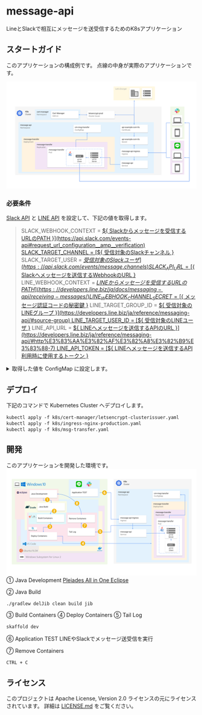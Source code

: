 # message-api

LineとSlackで相互にメッセージを送受信するためのK8sアプリケーション

## スタートガイド

このアプリケーションの構成例です。
点線の中身が実際のアプリケーションです。

![](doc/svg/deployment.svg)

### 必要条件

[Slack API](https://api.slack.com/) と [LINE API](https://developers.line.biz/ja/docs/messaging-api/)
を設定して、下記の値を取得します。

>SLACK_WEBHOOK_CONTEXT = [${ Slackからメッセージを受信するURLのPATH }](https://api.slack.com/events-api#request_url_configuration__amp__verification)
>SLACK_TARGET_CHANNEL = [${ 受信対象のSlackチャンネル }](https://api.slack.com/events/message.channels)
>SLACK_TARGET_USER = [${ 受信対象のSlackユーザ }](https://api.slack.com/events/message.channels)
>SLACK_API_URL = [${ Slackへメッセージを送信するWebhookのURL }](https://api.slack.com/messaging/webhooks#create_a_webhook)
>LINE_WEBHOOK_CONTEXT = [${ LINEからメッセージを受信するURLのPATH }](https://developers.line.biz/ja/docs/messaging-api/receiving-messages/)
>LINE_WEBHOOK_CHANNEL_SECRET = [${ メッセージ認証コードの秘密鍵 }](https://developers.line.biz/ja/glossary/#channel-secret)
>LINE_TARGET_GROUP_ID = [${ 受信対象のLINEグループ }](https://developers.line.biz/ja/reference/messaging-api/#source-group)
>LINE_TARGET_USER_ID = [${ 受信対象のLINEユーザ }](https://developers.line.biz/ja/reference/messaging-api/#source-group)
>LINE_API_URL = [${ LINEへメッセージを送信するAPIのURL }](https://developers.line.biz/ja/reference/messaging-api/#http%E3%83%AA%E3%82%AF%E3%82%A8%E3%82%B9%E3%83%88-7)
>LINE_API_TOKEN = [${ LINEへメッセージを送信するAPI利用時に使用するトークン }](https://developers.line.biz/ja/glossary/#channel-access-token)

<details><summary>取得した値を ConfigMap に設定します。</summary><div>

```yaml:k8s/msg-transfer.yaml
---
apiVersion: v1
kind: ConfigMap
metadata:
  namespace: message-api
  name: cm-msg-transfer
  labels:
    app: message-transfer
data: ### Setting for your environment
  SLACK_WEBHOOK_CONTEXT = ${ Slackからメッセージを受信するURLのPATH }
  SLACK_TARGET_CHANNEL = ${ 受信対象のSlackチャンネル }
  SLACK_TARGET_USER = ${ 受信対象のSlackユーザ }
  SLACK_API_URL = ${ Slackへメッセージを送信するWebhookのURL }
  LINE_WEBHOOK_CONTEXT = ${ LINEからメッセージを受信するURLのPATH }
  LINE_WEBHOOK_CHANNEL_SECRET = ${ メッセージ認証コードの秘密鍵 }
  LINE_TARGET_GROUP_ID = ${ 受信対象のLINEグループ }
  LINE_TARGET_USER_ID = ${ 受信対象のLINEユーザ }
  LINE_API_URL = ${ LINEへメッセージを送信するAPIのURL }
  LINE_API_TOKEN = ${ LINEへメッセージを送信するAPI利用時に使用するトークン }
```
</div></details>

## デプロイ

下記のコマンドで Kubernetes Cluster へデプロイします。
```
kubectl apply -f k8s/cert-manager/letsencrypt-clusterissuer.yaml
kubectl apply -f k8s/ingress-nginx-production.yaml
kubectl apply -f k8s/msg-transfer.yaml
```

## 開発

このアプリケーションを開発した環境です。
![](doc/svg/development.svg)
① Java Development
[Pleiades All in One Eclipse](https://mergedoc.osdn.jp/)

② Java Build
```
./gradlew delJib clean build jib
```

③ Build Containers
④ Deploy Containers
⑤ Tail Log
```
skaffold dev
```
⑥ Application TEST
LINEやSlackでメッセージ送受信を実行

⑦ Remove Containers
```
CTRL + C
```

## ライセンス

このプロジェクトは Apache License, Version 2.0 ライセンスの元にライセンスされています。 詳細は [LICENSE.md](LICENSE.md) をご覧ください。

